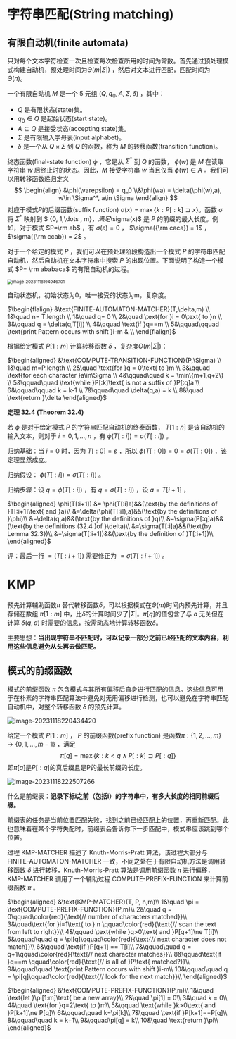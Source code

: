 # 字符串匹配(String matching)

## 有限自动机(finite automata)

只对每个文本字符检查一次且检查每次检查所用的时间为常数。首先通过预处理模式构建自动机，预处理时间为$\Theta(m|\Sigma|)$ ，然后对文本进行匹配，匹配时间为$\Theta(n)$。

一个有限自动机 $M$ 是一个 5 元组 $(Q,q_0,A,\Sigma,\delta )$ ，其中：

* $Q$ 是有限状态(state)集。
* $q_0\in Q$ 是起始状态(start state)。
* $A\subseteq Q$ 是接受状态(accepting state)集。
* $\Sigma$ 是有限输入字母表(input alphabet)。
* $\delta$ 是一个从 $Q\times\Sigma$ 到 $Q$ 的函数，称为 $M$ 的转移函数(transition function)。

终态函数(final-state function) $\phi$ ，它是从 $\Sigma^*$ 到 $Q$ 的函数， $\phi(w)$ 是 $M$ 在读取字符串 $w$ 后终止时的状态。因此，$M$ 接受字符串 $w$ 当且仅当 $\phi(w)\in A$ 。我们可以用转移函数递归定义 
$$
\begin{align}
&\phi(\varepsilon) = q_0 
\\&\phi(wa) = \delta(\phi(w),a), w\in \Sigma^*, a\in \Sigma
\end{align}
$$
对应于模式$P$的后缀函数(suffix function) $\sigma(x) = \max\{k:P[:k]\sqsupset x\}$。函数 $\sigma$ 将 $\Sigma^*$ 映射到 $ \{0, 1,\dots , m\}$， 满足$\sigma(x)$ 是 $P$ 的前缀的最大长度。例如，对于模式 $P=\rm ab$ ，有 $\sigma(\varepsilon) = 0$ ， $\sigma({\rm caca}) = 1$ ， $\sigma({\rm ccab}) = 2$ 。

对于一个给定的模式 $P$ ，我们可以在预处理阶段构造出一个模式 $P$ 的字符串匹配自动机，然后自动机在文本字符串中搜索 $P$ 的出现位置。下面说明了构造一个模式 $P= \rm ababaca$ 的有限自动机的过程。

<img src="C:\Users\cbw\AppData\Roaming\Typora\typora-user-images\image-20231118194946701.png" alt="image-20231118194946701" style="zoom: 67%;" />

自动状态机，初始状态为0，唯一接受的状态为m，复杂度。

$\begin{flalign} &\text{FINITE-AUTOMATON-MATCHER}(T,\delta,m)
\\ 1&\quad n= T.length
\\ 1&\quad q= 0 
\\ 2&\quad \text{for }i = 0\text{ to }n
\\ 3&\qquad q = \delta(q,T[i])
\\ 4&\qquad \text{if }q==m 
\\ 5&\qquad\qquad \text{print Pattern occurs with shift }i-m &
\\ \end{flalign}$

根据给定模式 $P[1:m]$ 计算转移函数 $\delta$ ，复杂度$O(m|\Sigma|)$：

$\begin{aligned} 
&\text{COMPUTE-TRANSITION-FUNCTION}(P,\Sigma)
\\ 1&\quad m=P.length
\\ 2&\quad \text{for }q = 0\text{ to }m
\\ 3&\qquad \text{for each character }a\in\Sigma
\\ 4&\qquad\quad k = \min\{m+1,q+2\}
\\ 5&\qquad\quad \text{while }P[:k]\text{ is not a suffix of }P[:q]a
\\ 6&\qquad\qquad k = k-1
\\ 7&\qquad\quad \delta(q,a) = k
\\ 8&\quad \text{return }\delta
\end{aligned}$ 

**定理 32.4 (Theorem 32.4)**

若 $\phi$ 是对于给定模式 $P$ 的字符串匹配自动机的终泰函数， $T[1:n]$ 是该自动机的输入文本，则对于 $i = 0,1,\dots, n$ ，有 $\phi(T[:i]) = \sigma(T[:i])$ 。

归纳基础：当 $i=0$ 时，因为 $T[:0]=\varepsilon$ ，所以 $\phi(T[:0])=0= \sigma(T[:0])$ ，该定理显然成立。

归纳假设： $\phi(T[:i]) = \sigma(T[:i])$ 。

归纳步骤：设 $q=\phi(T[:i])$ ，有 $q = \sigma(T[:i])$ ，设 $a = T[i+1]$ ，

$\begin{aligned} \phi(T[:i+1]) &= \phi(T[:i]a)&&(\text{by the definitions of }T[:i+1]\text{ and }a)\\ &=\delta(\phi(T[:i]),a)&&(\text{by the definitions of }\phi)\\ &=\delta(q,a)&&(\text{by the definitions of }q)\\ &=\sigma(P[:q]a)&&(\text{by the definitions (32.4 )of }\delta)\\ &=\sigma(T[:i]a)&&(\text{by Lemma 32.3})\\ &=\sigma(T[:i+1])&&(\text{by the definition of }T[:i+1])\\ \end{aligned}$ 

评：最后一行 $=(T[:i+1])$ 需要修正为 $=\sigma(T[:i+1])$ 。

# KMP

预先计算辅助函数$\pi$ 替代转移函数$\delta$。可以根据模式在$\Theta(m)$时间内预先计算，并且存储在数组 $\pi[1:m]$ 中，比$\delta$的计算时间少了$|\Sigma|$。$\pi[q]$的值包含了与 $a$ 无关但在计算 $\delta(q, a)$ 时需要的信息，按需动态地计算转移函数$\delta$。

主要思想：**当出现字符串不匹配时，可以记录一部分之前已经匹配的文本内容，利用这些信息避免从头再去做匹配。**

## 模式的前缀函数

模式的前缀函数 $\pi$ 包含模式与其所有偏移后自身进行匹配的信息。这些信息可用于在朴素的字符串匹配算法中避免对无用偏移进行检测，也可以避免在字符串匹配自动机中，对整个转移函数 $\delta$ 的预先计算。

![image-20231118220434420](C:\Users\cbw\AppData\Roaming\Typora\typora-user-images\image-20231118220434420.png)

给定一个模式 $P[1:m]$ ， $P$ 的前缀函数(prefix function) 是函数$\pi: \{1,2, \dots ,m\}  \rightarrow \{0,1,\dots, m-1\}$ ，满足 
$$
\pi[q] = \max\{k : k < q \land P[:k]\sqsupset P[:q]\}
$$
即$\pi[q]$是$P[:q]$的真后缀且是P的最长前缀的长度。

![image-20231118222507266](C:\Users\cbw\AppData\Roaming\Typora\typora-user-images\image-20231118222507266.png)

什么是前缀表：**记录下标i之前（包括i）的字符串中，有多大长度的相同前缀后缀。**

前缀表的任务是当前位置匹配失败，找到之前已经匹配上的位置，再重新匹配。此也意味着在某个字符失配时，前缀表会告诉你下一步匹配中，模式串应该跳到哪个位置。

过程 KMP-MATCHER 描述了 Knuth-Morris-Pratt 算法，该过程大部分与 FINITE-AUTOMATON-MATCHER 一致，不同之处在于有限自动机方法是调用转移函数 $\delta$ 进行转移，Knuth-Morris-Pratt 算法是调用前缀函数 $\pi$ 进行偏移，KMP-MATCHER 调用了一个辅助过程 COMPUTE-PREFIX-FUNCTION 来计算前缀函数 $\pi$ 。

$\begin{aligned} &\text{KMP-MATCHER}(T, P, n,m)\\ 
1&\quad \pi = \text{COMPUTE-PREFIX-FUNCTION}(P,m)\\
2&\quad q = 0\qquad\color{red}{\text{// number of characters matched}}\\ 
3&\quad\text{for }i=1\text{ to } n \qquad\color{red}{\text{// scan the text from left to right}}\\ 
4&\qquad \text{while }q>0\text{ and }P[q+1]\ne T[i]\\
5&\qquad\quad q = \pi[q]\qquad\color{red}{\text{// next character does not match}}\\ 
6&\qquad \text{if }P[q+1] == T[i]\\ 
7&\qquad\quad q = q+1\qquad\color{red}{\text{// next character matches}}\\ 
8&\qquad\text{if }q==m \qquad\color{red}{\text{// is all of }P\text{ matched?}}\\ 
9&\qquad\quad \text{print Pattern occurs with shift }i-m\\ 
10&\qquad\quad q = \pi[q]\qquad\color{red}{\text{// look for the next match}}\\ 
\end{aligned}$ 

$\begin{aligned} &\text{COMPUTE-PREFIX-FUNCTION}(P,m)\\ 
1&\quad \text{let }\pi[1:m]\text{ be a new array}\\ 
2&\quad \pi[1] = 0\\ 
3&\quad k = 0\\ 
4&\quad \text{for }q=2\text{ to }m\\ 
5&\qquad \text{while }k>0\text{ and }P[k+1]\ne P[q]\\ 
6&\qquad\quad k=\pi[k]\\ 
7&\qquad \text{if }P[k+1]==P[q]\\ 
8&\qquad\quad k = k+1\\ 
9&\qquad\pi[q] = k\\ 
10&\quad \text{return }\pi\\
\end{aligned}$ 
